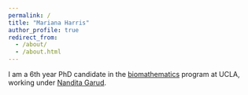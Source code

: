 ```yaml
---
permalink: /
title: "Mariana Harris"
author_profile: true
redirect_from: 
  - /about/
  - /about.html
---
```


I am a 6th year PhD candidate in the [biomathematics](https://compmed.ucla.edu/) program at UCLA, working under [Nandita Garud](https://garud.eeb.ucla.edu/).
